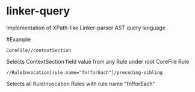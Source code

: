 # linker-query
Implementation of XPath-like Linker-parser AST query language


#Example 

```
CoreFile//contextSection
```
Selects ContextSection field value from any Rule under root CoreFile Rule

```
//RuleInvocation[rule.name="fn!forEach"]/preceding-sibling
```
Selects all RuleInvocation Rules with rule name "fn!forEach"
